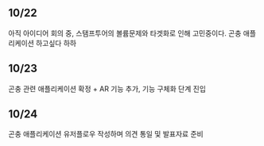 ## 10/22

아직 아이디어 회의 중, 스탬프투어의 볼륨문제와 타겟화로 인해 고민중이다.
곤충 애플리케이션 하고싶다 하하

## 10/23

곤충 관련 애플리케이션 확정 + AR 기능 추가, 기능 구체화 단계 진입

## 10/24

곤충 애플리케이션 유저플로우 작성하며 의견 통일 및 발표자료 준비
